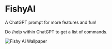 # FishyAI
A ChatGPT prompt for more features and fun!

Do /help within ChatGPT to get a list of commands.

![Fishy Ai Wallpaper](https://user-images.githubusercontent.com/132614251/236381434-84309f97-70d9-44be-a027-1d13e32c60f4.png)
